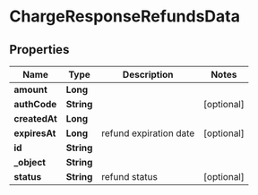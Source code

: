 

# ChargeResponseRefundsData

## Properties

Name | Type | Description | Notes
------------ | ------------- | ------------- | -------------
**amount** | **Long** |  | 
**authCode** | **String** |  |  [optional]
**createdAt** | **Long** |  | 
**expiresAt** | **Long** | refund expiration date |  [optional]
**id** | **String** |  | 
**_object** | **String** |  | 
**status** | **String** | refund status |  [optional]




